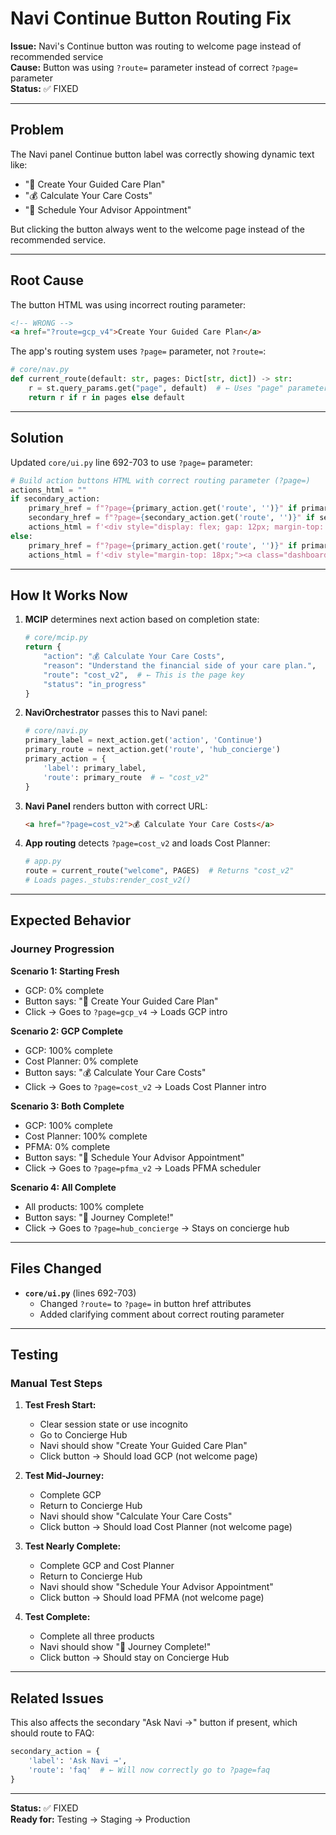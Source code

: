 # Navi Continue Button Routing Fix

**Issue:** Navi's Continue button was routing to welcome page instead of recommended service  
**Cause:** Button was using `?route=` parameter instead of correct `?page=` parameter  
**Status:** ✅ FIXED

---

## Problem

The Navi panel Continue button label was correctly showing dynamic text like:
- "🧭 Create Your Guided Care Plan"
- "💰 Calculate Your Care Costs"
- "📅 Schedule Your Advisor Appointment"

But clicking the button always went to the welcome page instead of the recommended service.

---

## Root Cause

The button HTML was using incorrect routing parameter:
```html
<!-- WRONG -->
<a href="?route=gcp_v4">Create Your Guided Care Plan</a>
```

The app's routing system uses `?page=` parameter, not `?route=`:
```python
# core/nav.py
def current_route(default: str, pages: Dict[str, dict]) -> str:
    r = st.query_params.get("page", default)  # ← Uses "page" parameter
    return r if r in pages else default
```

---

## Solution

Updated `core/ui.py` line 692-703 to use `?page=` parameter:

```python
# Build action buttons HTML with correct routing parameter (?page=)
actions_html = ""
if secondary_action:
    primary_href = f"?page={primary_action.get('route', '')}" if primary_action.get('route') else "#"
    secondary_href = f"?page={secondary_action.get('route', '')}" if secondary_action.get('route') else "#"
    actions_html = f'<div style="display: flex; gap: 12px; margin-top: 18px;"><a class="dashboard-cta dashboard-cta--primary" href="{primary_href}" style="flex: 2;">{primary_action["label"]}</a><a class="dashboard-cta dashboard-cta--ghost" href="{secondary_href}" style="flex: 1;">{secondary_action["label"]}</a></div>'
else:
    primary_href = f"?page={primary_action.get('route', '')}" if primary_action.get('route') else "#"
    actions_html = f'<div style="margin-top: 18px;"><a class="dashboard-cta dashboard-cta--primary" href="{primary_href}" style="width: 100%; text-align: center;">{primary_action["label"]}</a></div>'
```

---

## How It Works Now

1. **MCIP** determines next action based on completion state:
   ```python
   # core/mcip.py
   return {
       "action": "💰 Calculate Your Care Costs",
       "reason": "Understand the financial side of your care plan.",
       "route": "cost_v2",  # ← This is the page key
       "status": "in_progress"
   }
   ```

2. **NaviOrchestrator** passes this to Navi panel:
   ```python
   # core/navi.py
   primary_label = next_action.get('action', 'Continue')
   primary_route = next_action.get('route', 'hub_concierge')
   primary_action = {
       'label': primary_label,
       'route': primary_route  # ← "cost_v2"
   }
   ```

3. **Navi Panel** renders button with correct URL:
   ```html
   <a href="?page=cost_v2">💰 Calculate Your Care Costs</a>
   ```

4. **App routing** detects `?page=cost_v2` and loads Cost Planner:
   ```python
   # app.py
   route = current_route("welcome", PAGES)  # Returns "cost_v2"
   # Loads pages._stubs:render_cost_v2()
   ```

---

## Expected Behavior

### Journey Progression

**Scenario 1: Starting Fresh**
- GCP: 0% complete
- Button says: "🧭 Create Your Guided Care Plan"
- Click → Goes to `?page=gcp_v4` → Loads GCP intro

**Scenario 2: GCP Complete**
- GCP: 100% complete
- Cost Planner: 0% complete
- Button says: "💰 Calculate Your Care Costs"
- Click → Goes to `?page=cost_v2` → Loads Cost Planner intro

**Scenario 3: Both Complete**
- GCP: 100% complete
- Cost Planner: 100% complete
- PFMA: 0% complete
- Button says: "📅 Schedule Your Advisor Appointment"
- Click → Goes to `?page=pfma_v2` → Loads PFMA scheduler

**Scenario 4: All Complete**
- All products: 100% complete
- Button says: "🎉 Journey Complete!"
- Click → Goes to `?page=hub_concierge` → Stays on concierge hub

---

## Files Changed

- **`core/ui.py`** (lines 692-703)
  - Changed `?route=` to `?page=` in button href attributes
  - Added clarifying comment about correct routing parameter

---

## Testing

### Manual Test Steps

1. **Test Fresh Start:**
   - Clear session state or use incognito
   - Go to Concierge Hub
   - Navi should show "Create Your Guided Care Plan"
   - Click button → Should load GCP (not welcome page)

2. **Test Mid-Journey:**
   - Complete GCP
   - Return to Concierge Hub
   - Navi should show "Calculate Your Care Costs"
   - Click button → Should load Cost Planner (not welcome page)

3. **Test Nearly Complete:**
   - Complete GCP and Cost Planner
   - Return to Concierge Hub
   - Navi should show "Schedule Your Advisor Appointment"
   - Click button → Should load PFMA (not welcome page)

4. **Test Complete:**
   - Complete all three products
   - Navi should show "🎉 Journey Complete!"
   - Click button → Should stay on Concierge Hub

---

## Related Issues

This also affects the secondary "Ask Navi →" button if present, which should route to FAQ:
```python
secondary_action = {
    'label': 'Ask Navi →',
    'route': 'faq'  # ← Will now correctly go to ?page=faq
}
```

---

**Status:** ✅ FIXED  
**Ready for:** Testing → Staging → Production
